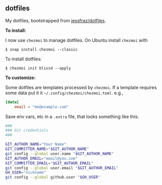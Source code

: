 ## dotfiles

My dotfiles, bootstrapped from [jessfraz/dotfiles](https://github.com/jessfraz/dotfiles).

**To install:**

I now use `chezmoi` to manage dotfiles. On Ubuntu install `chezmoi` with
```console
$ snap install chezmoi --classic
```

To install dotfiles:
```console
$ chezmoi init blissd --apply
```

**To customize:**

Some dotfiles are templates processed by `chezmoi`. If a template requires some data put it it
`~/.config/chezmoi/chezmoi.toml`. e.g.,

```toml
[data]
	email = "me@example.com"
```

Save env vars, etc in a `.extra` file, that looks something like
this:

```bash
###
### Git credentials
###

GIT_AUTHOR_NAME="Your Name"
GIT_COMMITTER_NAME="$GIT_AUTHOR_NAME"
git config --global user.name "$GIT_AUTHOR_NAME"
GIT_AUTHOR_EMAIL="email@you.com"
GIT_COMMITTER_EMAIL="$GIT_AUTHOR_EMAIL"
git config --global user.email "$GIT_AUTHOR_EMAIL"
GH_USER="nickname"
git config --global github.user "$GH_USER"
```

